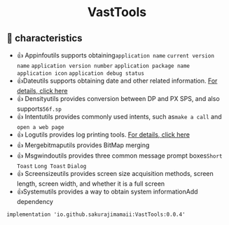 <h1 align="center">VastTools</h1>

## 💫  characteristics

- 👍 Appinfoutils supports obtaining`application name` `current version name` `application version number` `application package name` ` application icon` `application debug status`
- 👍Dateutils supports obtaining date and other related information. [For details, click here](https://juejin.cn/post/7029336437493350407)
- 👍 Densityutils provides conversion between DP and PX SPS, and also supports`56f.sp`
- 👍 Intentutils provides commonly used intents, such as`make a call` and `open a web page`
- 👍 Logutils provides log printing tools. [For details, click here](https://juejin.cn/post/7027420579607248932)
- 👍 Mergebitmaputils provides BitMap merging
- 👍 Msgwindoutils provides three common message prompt boxes`Short Toast` `Long Toast` `Dialog`
- 👍 Screensizeutils provides screen size acquisition methods, screen length, screen width, and whether it is a full screen
- 👍Systemutils provides a way to obtain system informationAdd dependency

```
implementation 'io.github.sakurajimamaii:VastTools:0.0.4'
```